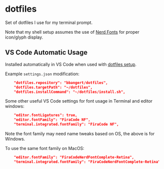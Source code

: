 # dotfiles

Set of dotfiles I use for my terminal prompt. 

Note that my shell setup assumes the use of [Nerd Fonts](https://www.nerdfonts.com/) for proper icon/glyph display.


## VS Code Automatic Usage

Installed automatically in VS Code when used with [dotfiles setup](https://code.visualstudio.com/docs/devcontainers/containers#_personalizing-with-dotfile-repositories).

Example `settings.json` modification:

```json
    "dotfiles.repository": "bbangert/dotfiles",
    "dotfiles.targetPath": "~/dotfiles",
    "dotfiles.installCommand": "~/dotfiles/install.sh",
```

Some other useful VS Code settings for font usage in Terminal and editor windows:

```json
    "editor.fontLigatures": true,
    "editor.fontFamily": "FiraCode NF",
    "terminal.integrated.fontFamily": "FiraCode NF",
```

Note the font family may need name tweaks based on OS, the above is for Windows.

To use the same font family on MacOS:

```json
    "editor.fontFamily": "FiraCodeNerdFontComplete-Retina",
    "terminal.integrated.fontFamily": "FiraCodeNerdFontComplete-Retina",
```
